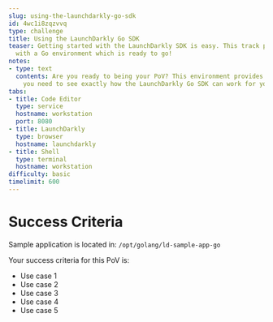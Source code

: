 ```yaml
---
slug: using-the-launchdarkly-go-sdk
id: 4wc1i8zqzvvq
type: challenge
title: Using the LaunchDarkly Go SDK
teaser: Getting started with the LaunchDarkly SDK is easy. This track provides you
  with a Go environment which is ready to go!
notes:
- type: text
  contents: Are you ready to being your PoV? This environment provides you with everything
    you need to see exactly how the LaunchDarkly Go SDK can work for you.
tabs:
- title: Code Editor
  type: service
  hostname: workstation
  port: 8080
- title: LaunchDarkly
  type: browser
  hostname: launchdarkly
- title: Shell
  type: terminal
  hostname: workstation
difficulty: basic
timelimit: 600
---
```

# Success Criteria

Sample application is located in:
`/opt/golang/ld-sample-app-go`

Your success criteria for this PoV is:
* Use case 1
* Use case 2
* Use case 3
* Use case 4
* Use case 5
